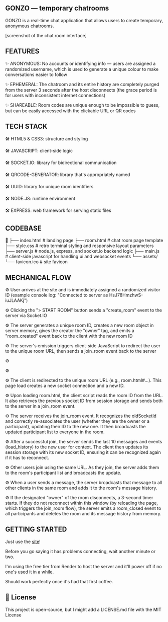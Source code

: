 GONZO — temporary chatrooms
------------------------

GONZO is a real-time chat application that allows users to create temporary, anonymous chatrooms.

[screenshot of the chat room interface]

FEATURES
------------------------
✨  ANONYMOUS: No accounts or identifying info — users are assigned a randomized username, which is used to generate a unique colour to make conversations easier to follow

✨  EPHEMERAL: The chatroom and its entire history are completely purged from the server 3 seconds after the host disconnects (the grace period is for users with inconsistent  internet connections)

✨  SHAREABLE: Room codes are unique enough to be impossible to guess, but can be easily accessed with the clickable URL or QR codes

TECH STACK
------------------------
🛠️  HTML5 & CSS3: structure and styling

🛠️  JAVASCRIPT: client-side logic

🛠️  SOCKET.IO: library for bidirectional communication

🛠️  QRCODE-GENERATOR: library that's appropriately named

🛠️  UUID: library for unique room identifiers

🛠️  NODE.JS: runtime environment

🛠️  EXPRESS: web framework for serving static files

CODEBASE
------------------------
📁
├── index.html          # landing page
├── room.html           # chat room page template
├── style.css           # retro terminal styling and responsive layout parameters
├── server.js           # node.js, express, and socket.io backend logic
├── main.js             # client-side javascript for handling ui and websocket events
└── assets/
    └── favicon.ico     # site favicon

MECHANICAL FLOW
------------------------

⚙️  User arrives at the site and is immediately assigned a randomized visitor ID (example console log: "Connected to server as HsJ78HmzhwS-iuJLAAKj")

⚙️  Clicking the "> START ROOM" button sends a "create_room" event to the server via Socket.IO

⚙️  The server generates a unique room ID, creates a new room object in server memory, gives the creator the "owner" tag, and emits a "room_created" event back to the client with the new room ID

⚙️  The server's emission triggers client-side JavaScript to redirect the user to the unique room URL, then sends a join_room event back to the server

⚙️  

⚙️  

⚙️ The client is redirected to the unique room URL (e.g., room.html#...). This page load creates a new socket connection and a new ID.

⚙️ Upon loading room.html, the client script reads the room ID from the URL. It also retrieves the previous socket ID from session storage and sends both to the server in a join_room event.

⚙️ The server receives the join_room event. It recognizes the oldSocketId and correctly re-associates the user (whether they are the owner or a participant), updating their ID to the new one. It then broadcasts the updated participant list to everyone in the room.

⚙️ After a successful join, the server sends the last 10 messages and events (load_history) to the new user for context. The client then updates its session storage with its new socket ID, ensuring it can be recognized again if it has to reconnect.

⚙️ Other users join using the same URL. As they join, the server adds them to the room's participant list and broadcasts the update.

⚙️ When a user sends a message, the server broadcasts that message to all other clients in the same room and adds it to the room's message history.

⚙️ If the designated "owner" of the room disconnects, a 3-second timer starts. If they do not reconnect within this window (by reloading the page, which triggers the join_room flow), the server emits a room_closed event to all participants and deletes the room and its message history from memory.

GETTING STARTED
------------------------
Just use the [site](https://gonzo.sandyfletcher.ca/)!

Before you go saying it has problems connecting, wait another minute or two.

I'm using the free tier from Render to host the server and it'll power off if no one's used it in a while.

Should work perfectly once it's had that first coffee.

📜 License
------------------------

This project is open-source, but I might add a LICENSE.md file with the MIT License